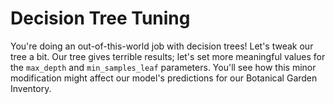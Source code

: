 # Decision Tree Tuning

You're doing an out-of-this-world job with decision trees! Let's tweak our tree a bit. Our tree gives terrible results; let's set more meaningful values for the `max_depth` and `min_samples_leaf` parameters. You'll see how this minor modification might affect our model's predictions for our Botanical Garden Inventory.